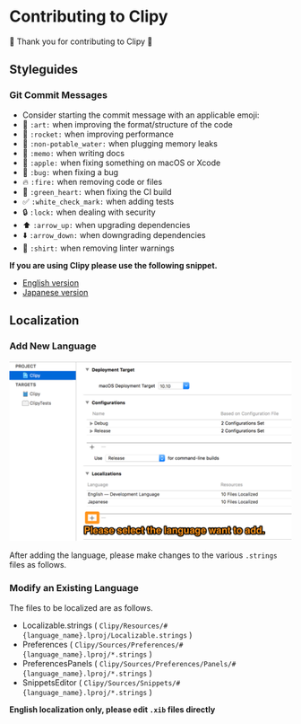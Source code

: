 # Contributing to Clipy

:tada: Thank you for contributing to Clipy :tada:

## Styleguides

### Git Commit Messages
- Consider starting the commit message with an applicable emoji:
 - 🎨 `:art:` when improving the format/structure of the code
 - 🚀 `:rocket:` when improving performance
 - 🚱 `:non-potable_water:` when plugging memory leaks
 - 📝 `:memo:` when writing docs
 - 🍎 `:apple:` when fixing something on macOS or Xcode
 - 🐛 `:bug:` when fixing a bug
 - 🔥 `:fire:` when removing code or files
 - 💚 `:green_heart:` when fixing the CI build
 - ✅ `:white_check_mark:` when adding tests
 - 🔒 `:lock:` when dealing with security
 - ⬆️ `:arrow_up:` when upgrading dependencies
 - ⬇️ `:arrow_down:` when downgrading dependencies
 - 👕 `:shirt:` when removing linter warnings

**If you are using Clipy please use the following snippet.**
- [English version](https://github.com/Clipy/Clipy/blob/master/.github/git_message_en.xml)
- [Japanese version](https://github.com/Clipy/Clipy/blob/master/.github/git_message_ja.xml)

## Localization

### Add New Language
<img src="../Images/new_localization.png" width="600">

After adding the language, please make changes to the various `.strings` files as follows.

### Modify an Existing Language
The files to be localized are as follows.
- Localizable.strings ( `Clipy/Resources/#{language_name}.lproj/Localizable.strings` )
- Preferences ( `Clipy/Sources/Preferences/#{language_name}.lproj/*.strings` )
- PreferencesPanels ( `Clipy/Sources/Preferences/Panels/#{language_name}.lproj/*.strings` ) 
- SnippetsEditor ( `Clipy/Sources/Snippets/#{language_name}.lproj/*.strings` ) 

**English localization only, please edit `.xib` files directly**
